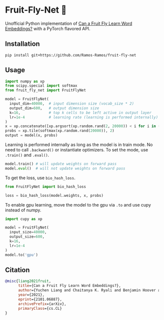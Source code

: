 # Fruit-Fly-Net 🍄

Unofficial Python implementation of [Can a Fruit Fly Learn Word Embeddings?](https://arxiv.org/abs/2101.06887.pdf) with a PyTorch flavored API.

## Installation

```
pip install git+https://github.com/Ramos-Ramos/fruit-fly-net
```

## Usage

```python
import numpy as xp
from scipy.special import softmax
from fruit_fly_net import FruitFlyNet

model = FruitFlyNet(
  input_dim=40000,  # input dimension size (vocab_size * 2)
  output_dim=600,   # output dimension size
  k=16,             # top k cells to be left active in output layer
  lr=1e-4           # learning rate (learning is performed internally)
)
x = xp.concatenate([xp.argsort(xp.random.rand(2, 20000)) < i for i in (16, 1)], axis=1)
probs = xp.tile(softmax(xp.random.rand(20000)), 2)
output = model(x, probs)
```

Learning is performed internally as long as the model is in train mode. No need to call `.backward()` or instantiate optimizers. To set the mode, use `.train()` and `.eval()`.

```python
model.train() # will update weights on forward pass
model.eval()  # will not update weights on forward pass
```

To get the loss, use `bio_hash_loss`.

```python
from FruitFlyNet import bio_hash_loss

loss = bio_hash_loss(model.weights, x, probs)
```

To enable gpu learning, move the model to the gpu via `.to` and use cupy instead of numpy.

```python
import cupy as xp

model = FruitFlyNet(
  input_size=40000,
  output_size=600,
  k=16,
  lr=1e-4
)
model.to('gpu')
```

<!---Training and validation loop setups, adapted from [PyTorch's tutorials](https://pytorch.org/tutorials/beginner/blitz/cifar10_tutorial.html)

```python
from fruit_fly_net import FruitFlyNet, bio_hash_loss

model = FruitFlyNet(
  input_size=40000,
  output_size=600,
  k=16,
  lr=1e-4
)
x = xp.concatenate([xp.argsort(xp.random.rand(2, 20000)) < i for i in (16, 1)], axis=1)
probs = xp.tile(xp.random.rand(20000), 2)
assert model.training, "Cannot update weights in eval mode"

for epoch in range(15):  # loop over the dataset multiple times

    running_loss = 0.0
    for i, data in enumerate(trainloader, 0):
        # forward
        _ = model(inputs)
        loss = bio_hash_loss(model.weights, x, probs)

        # print statistics
        running_loss += loss
        if i % 2000 == 1999:    # print every 2000 mini-batches
            print('[%d, %5d] loss: %.3f' %
                  (epoch + 1, i + 1, running_loss / 2000))
            running_loss = 0.0

print('Finished Training')

test_x = xp.concatenate([xp.argsort(xp.random.rand(2, 20000)) < i for i in (16, 1)], axis=1)
model.eval()
assert not model.training, "Model weights will update if not in eval mode"

validation_loss = 0.0
for i, data in enumerate(trainloader, 0):
    # forward
    _ = model(inputs)
    validation_loss += bio_hash_loss(model.weights, x, probs)

# print statistics
print('validation_loss: %.3f' % (running_loss / 2000))
```--->

## Citation
```bibtex
@misc{liang2021fruit,
      title={Can a Fruit Fly Learn Word Embeddings?}, 
      author={Yuchen Liang and Chaitanya K. Ryali and Benjamin Hoover and Leopold Grinberg and Saket Navlakha and Mohammed J. Zaki and Dmitry Krotov},
      year={2021},
      eprint={2101.06887},
      archivePrefix={arXiv},
      primaryClass={cs.CL}
}
```
